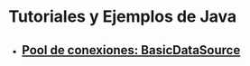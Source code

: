 # Tutoriales y Ejemplos de Java

- ## [Pool de conexiones: BasicDataSource](pool-conexiones-basicdatasource.md)

